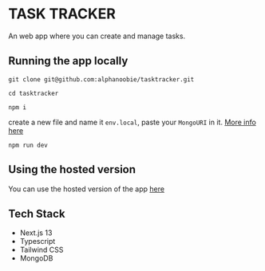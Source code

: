 # TASK TRACKER

An web app where you can create and manage tasks.

## Running the app locally

`git clone git@github.com:alphanoobie/tasktracker.git`

`cd tasktracker`

`npm i`

create a new file and name it `env.local`, paste your `MongoURI` in it. [More info here](https://www.mongodb.com/basics/mongodb-connection-string)

`npm run dev`

## Using the hosted version

You can use the hosted version of the app [here](https://tasktracker-liard.vercel.app/)

## Tech Stack

- Next.js 13
- Typescript
- Tailwind CSS
- MongoDB



